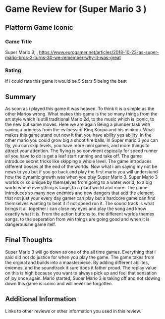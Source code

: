 # Game Review for (Super Mario 3 )

## Platform Game Iconic 

### Game Title
Super Mario 3, , https://www.eurogamer.net/articles/2018-10-23-as-super-mario-bros-3-turns-30-we-remember-why-it-was-great

### Rating
If i could rate this game it would be 5 Stars 5 being the best 

## Summary
  As soon as i played this game it was heaven. To think it is a simple as the other Marios wrong. What makes this game is the so many things from the art style which is still traditional Mario 2d, to the music which is iconic, to the new but same moves.
  Here we are again Being a plumber task with saving a princess from the evilness of King Koopa and his mininos. 
  What makes this game stand out now it that you have ability yes ability. In the other mario you could grow big a shoot fire balls.
   In Super mario 3 you can fly, you can skip levels, you have more mini games, and more things to attract your attention. The flying is so convinent espically for speed runner all you have to do is get a leaf start running and take off. The game introduce secret tricks like skipping a whole level. The game introduces different bosses at the end of the worlds. Now what i am saying my not be news to you but if you go back and play the first mario you will understand how the dynamic growth was when you play Super Mario 3.
   Super Mario 3 worlds or so unique by themselves from going to a water world, to a big world where everything is large, to a plant world and more. The game introduces so many new enemies and new dangers that add the element that not just your every day gamer can play but a hardcore game can find themselves wanting to beat it if not speed run it. 
   The sound track is what brings it all together i can close my eyes and play the song and know exactly what it is. From the action buttons to, the different worlds themes songs, to the seperation from win things are going good and when it is dangerous.he game itelf.

## Final Thoughts
Super Mario 3 will go down as one of the all time games. Everything that i said did not do justice for when you play the game. The game takes from the orginal and builds into a maasterpiece. By adding different abilites, eniemes, and the soundtrack it sure does it father proud. The replay value on this is high because you want to always pick up and feel that sensation of joy once again. Mario started, Suoer Mario 3 is taking off and not slowing down this game is iconic and will never be forgotten.
## Additional Information
Links to other reviews or other information you used in this review.

